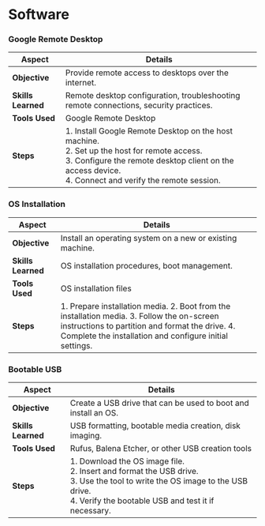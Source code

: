 # Software

### Google Remote Desktop

| Aspect            | Details                                                      |
|-------------------|--------------------------------------------------------------|
| **Objective**     | Provide remote access to desktops over the internet.        |
| **Skills Learned**| Remote desktop configuration, troubleshooting remote connections, security practices. |
| **Tools Used**    | Google Remote Desktop                                       |
| **Steps**         | 1. Install Google Remote Desktop on the host machine. <br> 2. Set up the host for remote access. <br> 3. Configure the remote desktop client on the access device. <br> 4. Connect and verify the remote session. |

### OS Installation

| Aspect            | Details                                                      |
|-------------------|--------------------------------------------------------------|
| **Objective**     | Install an operating system on a new or existing machine.   |
| **Skills Learned**| OS installation procedures, boot management.   |
| **Tools Used**    | OS installation files       |
| **Steps**         | 1. Prepare installation media. 2. Boot from the installation media. 3. Follow the on-screen instructions to partition and format the drive. 4. Complete the installation and configure initial settings. |

### Bootable USB

| Aspect            | Details                                                      |
|-------------------|--------------------------------------------------------------|
| **Objective**     | Create a USB drive that can be used to boot and install an OS. |
| **Skills Learned**| USB formatting, bootable media creation, disk imaging.      |
| **Tools Used**    | Rufus, Balena Etcher, or other USB creation tools           |
| **Steps**         | 1. Download the OS image file. <br> 2. Insert and format the USB drive. <br> 3. Use the tool to write the OS image to the USB drive. <br> 4. Verify the bootable USB and test it if necessary. |



